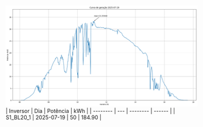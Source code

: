 ![My Image](19_07_2025-S1_BL20_1.png)
| Inversor | Dia | Potência | kWh    |
| -------- | --- | -------- | ------ |
| S1_BL20_1       | 2025-07-19  | 50       | 184.90 |